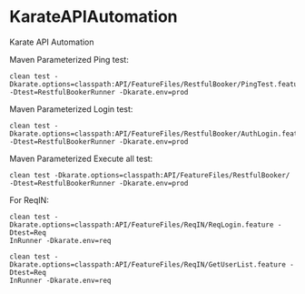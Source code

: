 # KarateAPIAutomation
Karate API Automation

Maven Parameterized Ping test:
```
clean test -Dkarate.options=classpath:API/FeatureFiles/RestfulBooker/PingTest.feature -Dtest=RestfulBookerRunner -Dkarate.env=prod
```
Maven Parameterized Login test:
```
clean test -Dkarate.options=classpath:API/FeatureFiles/RestfulBooker/AuthLogin.feature -Dtest=RestfulBookerRunner -Dkarate.env=prod
```
Maven Parameterized Execute all test:
```
clean test -Dkarate.options=classpath:API/FeatureFiles/RestfulBooker/ -Dtest=RestfulBookerRunner -Dkarate.env=prod
```
For ReqIN:
```
clean test -Dkarate.options=classpath:API/FeatureFiles/ReqIN/ReqLogin.feature -Dtest=Req
InRunner -Dkarate.env=req

clean test -Dkarate.options=classpath:API/FeatureFiles/ReqIN/GetUserList.feature -Dtest=Req
InRunner -Dkarate.env=req
```
